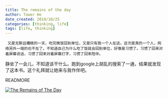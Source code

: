 ```yaml
---
title: The remains of the day
author: Tower He
date_created: 2010/10/25
categories: [thinking, life]
tags: [life, thinking]
---
```

     又是无聊且糟糕的一天，吃完晚饭回到单位，又是只有我一个人在这。这次是真的一个人，网络另外一端的也不在了。不知道自己为什么吃了饭就会回到单位，好像是习惯了。习惯了回来对着屏幕说话，习惯了回来对着屏幕打字，习惯了回来陪伴。
静坐了一会儿，不知道该干什么。跑到google上胡乱的搜索了一通，结果就发现了这本书。这个礼拜就让她来与我作伴吧。

READMORE

<a
href="http://books.google.com/books?id=MET_RAAACAAJ&dq=The+remains+of+the+day&hl=en&ei=tn_FTPDyBZGiuQPgqPnGCA&sa=X&oi=book_result&ct=result&resnum=1&ved=0CCoQ6AEwAA"><img
src="http://bks0.books.google.com/books?id=8MZfPQAACAAJ&printsec=frontcover&img=1&zoom=1&sig=ACfU3U3Jqau_5QesiQbdHAUKsT24MJdVKw"
alt="The Remains of The Day" /></a>
